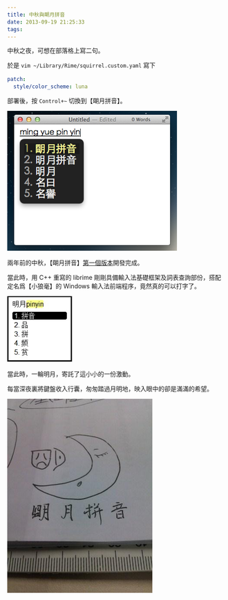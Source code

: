 ```yaml
---
title: 中秋與朙月拼音
date: 2013-09-19 21:25:33
tags:
---
```


中秋之夜，可想在部落格上寫二句。

於是 `vim ~/Library/Rime/squirrel.custom.yaml` 寫下

```YAML
patch:
  style/color_scheme: luna
```

部署後，按 `Control+~` 切換到【朙月拼音】。

![此刻正在寫字的朙月拼音](../images/mingyue-pinyin-2013-09-19.png)

<!-- more -->

兩年前的中秋，【朙月拼音】[第一個版本](https://code.google.com/p/rimeime/downloads/detail?name=luna-pinyin-dev-251.zip)開發完成。

當此時，用 C++ 重寫的 librime 剛剛具備輸入法基礎框架及詞表查詢部份，搭配定名爲【小狼毫】的 Windows 輸入法前端程序，竟然真的可以打字了。

![早期的朙月拼音](../images/mingyue-pinyin-sep-2011.jpg)

當此時，一輪明月，寄託了這小小的一份激動。

每當深夜裏將鍵盤收入行囊，匆匆踏過月明地，映入眼中的卻是滿滿的希望。

![《究極筆記》記錄着最初的朙月拼音](../images/mingyue-pinyin.jpg)
